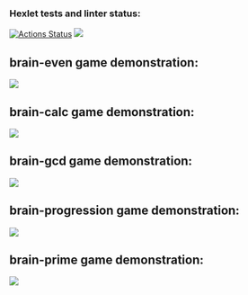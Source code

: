 ### Hexlet tests and linter status:
[![Actions Status](https://github.com/DimRux/frontend-project-44/workflows/hexlet-check/badge.svg)](https://github.com/DimRux/frontend-project-44/actions)
<a href="https://codeclimate.com/github/DimRux/frontend-project-44/maintainability"><img src="https://api.codeclimate.com/v1/badges/26c410789cac4707c45a/maintainability" /></a>

<h2>brain-even game demonstration:</h2>
<a href="https://asciinema.org/a/SymNhnCoZRFGsVrfTTi8dVGeh" target="_blank"><img src="https://asciinema.org/a/SymNhnCoZRFGsVrfTTi8dVGeh.svg" /></a>

<h2>brain-calc game demonstration:</h2>
<a href="https://asciinema.org/a/YqWkb9LK1N0TW4cvy0cKuLeS9" target="_blank"><img src="https://asciinema.org/a/YqWkb9LK1N0TW4cvy0cKuLeS9.svg" /></a>

<h2>brain-gcd game demonstration:</h2>
<a href="https://asciinema.org/a/g1dZc4WRRBpsdBdMv6pszpk0j" target="_blank"><img src="https://asciinema.org/a/g1dZc4WRRBpsdBdMv6pszpk0j.svg" /></a>

<h2>brain-progression game demonstration:</h2>
<a href="https://asciinema.org/a/mzdZuotCY4muWu72a8mXhtfLF" target="_blank"><img src="https://asciinema.org/a/mzdZuotCY4muWu72a8mXhtfLF.svg" /></a>

<h2>brain-prime game demonstration:</h2>
<a href="https://asciinema.org/a/BWMhz2cuHt8SX0L4p0z3aCApb" target="_blank"><img src="https://asciinema.org/a/BWMhz2cuHt8SX0L4p0z3aCApb.svg" /></a>
